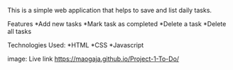 This is a simple web application that helps to save and list daily tasks.

Features
*Add new tasks *Mark task as completed *Delete a task *Delete all tasks

Technologies Used:
*HTML *CSS *Javascript

image:
Live link
 https://maogaja.github.io/Project-1-To-Do/
